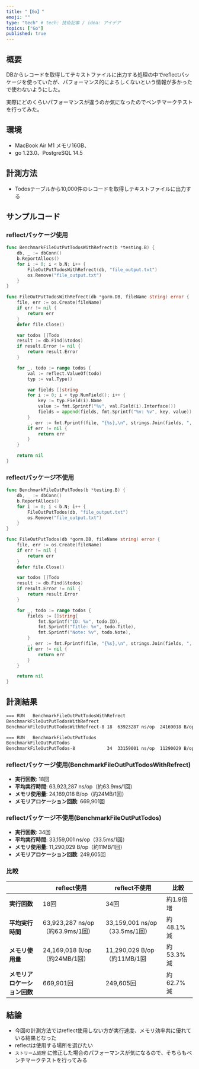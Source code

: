 ```yaml
---
title: "【Go】"
emoji: ""
type: "tech" # tech: 技術記事 / idea: アイデア
topics: ["Go"]
published: true
---
```


## 概要


DBからレコードを取得してテキストファイルに出力する処理の中でreflectパッケージを使っていたが、パフォーマンス的によろしくないという情報が多かったで使わないようにした。


実際にどのくらいパフォーマンスが違うのか気になったのでベンチマークテストを行ってみた。


## 環境

- MacBook Air M1 メモリ16GB、
- go 1.23.0、PostgreSQL 14.5

## 計測方法

- Todosテーブルから10,000件のレコードを取得しテキストファイルに出力する

## サンプルコード


### reflectパッケージ使用


```go
func BenchmarkFileOutPutTodosWithRefrect(b *testing.B) {
	db, _ := dbConn()
	b.ReportAllocs()
	for i := 0; i < b.N; i++ {
		FileOutPutTodosWithRefrect(db, "file_output.txt")
		os.Remove("file_output.txt")
	}
}

func FileOutPutTodosWithRefrect(db *gorm.DB, fileName string) error {
	file, err := os.Create(fileName)
	if err != nil {
		return err
	}
	defer file.Close()

	var todos []Todo
	result := db.Find(&todos)
	if result.Error != nil {
		return result.Error
	}

	for _, todo := range todos {
		val := reflect.ValueOf(todo)
		typ := val.Type()

		var fields []string
		for i := 0; i < typ.NumField(); i++ {
			key := typ.Field(i).Name
			value := fmt.Sprintf("%v", val.Field(i).Interface())
			fields = append(fields, fmt.Sprintf("%v: %v", key, value))
		}
		_, err := fmt.Fprintf(file, "{%s},\n", strings.Join(fields, ", "))
		if err != nil {
			return err
		}
	}

	return nil
}
```


### reflectパッケージ不使用


```go
func BenchmarkFileOutPutTodos(b *testing.B) {
	db, _ := dbConn()
	b.ReportAllocs()
	for i := 0; i < b.N; i++ {
		FileOutPutTodos(db, "file_output.txt")
		os.Remove("file_output.txt")
	}
}

func FileOutPutTodos(db *gorm.DB, fileName string) error {
	file, err := os.Create(fileName)
	if err != nil {
		return err
	}
	defer file.Close()

	var todos []Todo
	result := db.Find(&todos)
	if result.Error != nil {
		return result.Error
	}

	for _, todo := range todos {
		fields := []string{
			fmt.Sprintf("ID: %v", todo.ID),
			fmt.Sprintf("Title: %v", todo.Title),
			fmt.Sprintf("Note: %v", todo.Note),
		}
		_, err := fmt.Fprintf(file, "{%s},\n", strings.Join(fields, ", "))
		if err != nil {
			return err
		}
	}

	return nil
}
```


## 計測結果


```bash
=== RUN   BenchmarkFileOutPutTodosWithRefrect
BenchmarkFileOutPutTodosWithRefrect
BenchmarkFileOutPutTodosWithRefrect-8 18  63923287 ns/op  24169018 B/op  669901 allocs/op

=== RUN   BenchmarkFileOutPutTodos
BenchmarkFileOutPutTodos
BenchmarkFileOutPutTodos-8            34  33159001 ns/op  11290029 B/op  249605 allocs/op
```


### reflectパッケージ使用(BenchmarkFileOutPutTodosWithRefrect)

- **実行回数**: 18回
- **平均実行時間**: 63,923,287 ns/op（約63.9ms/1回）
- **メモリ使用量**: 24,169,018 B/op（約24MB/1回）
- **メモリアロケーション回数**: 669,901回

### reflectパッケージ不使用(BenchmarkFileOutPutTodos)

- **実行回数**: 34回
- **平均実行時間**: 33,159,001 ns/op（33.5ms/1回）
- **メモリ使用量**: 11,290,029 B/op（約11MB/1回）
- **メモリアロケーション回数**: 249,605回

### 比較


|                  | reflect使用                    | reflect不使用                  | 比較       |
| ---------------- | ---------------------------- | --------------------------- | -------- |
| **実行回数**         | 18回                          | 34回                         | 約1.9倍 増  |
| **平均実行時間**       | 63,923,287 ns/op（約63.9ms/1回） | 33,159,001 ns/op（33.5ms/1回） | 約48.1% 減 |
| **メモリ使用量**       | 24,169,018 B/op（約24MB/1回）    | 11,290,029 B/op（約11MB/1回    | 約53.3% 減 |
| **メモリアロケーション回数** | 669,901回                     | 249,605回                    | 約62.7% 減 |


## 結論

- 今回の計測方法ではreflect使用しない方が実行速度、メモリ効率共に優れている結果となった
- reflectは使用する場所を選びたい
- `ストリーム処理` に修正した場合のパフォーマンスが気になるので、そちらもベンチマークテストを行ってみる
